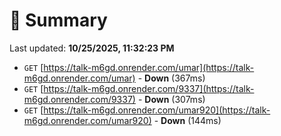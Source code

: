 # 📖 Summary
Last updated: **10/25/2025, 11:32:23 PM**

- `GET` [https://talk-m6gd.onrender.com/umar](https://talk-m6gd.onrender.com/umar) - **Down** (367ms)
- `GET` [https://talk-m6gd.onrender.com/9337](https://talk-m6gd.onrender.com/9337) - **Down** (307ms)
- `GET` [https://talk-m6gd.onrender.com/umar920](https://talk-m6gd.onrender.com/umar920) - **Down** (144ms)
